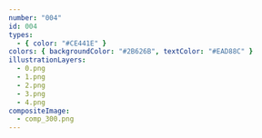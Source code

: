 ```yaml
---
number: "004"
id: 004
types:
  - { color: "#CE441E" }
colors: { backgroundColor: "#2B626B", textColor: "#EAD88C" }
illustrationLayers:
  - 0.png
  - 1.png
  - 2.png
  - 3.png
  - 4.png
compositeImage:
  - comp_300.png
---
```

